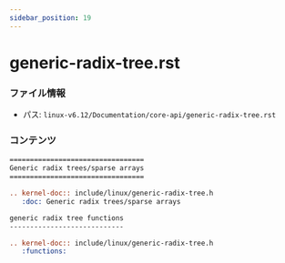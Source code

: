 ```yaml
---
sidebar_position: 19
---
```

# generic-radix-tree.rst

### ファイル情報

- パス: `linux-v6.12/Documentation/core-api/generic-radix-tree.rst`

### コンテンツ

```rst
=================================
Generic radix trees/sparse arrays
=================================

.. kernel-doc:: include/linux/generic-radix-tree.h
   :doc: Generic radix trees/sparse arrays

generic radix tree functions
----------------------------

.. kernel-doc:: include/linux/generic-radix-tree.h
   :functions:

```
